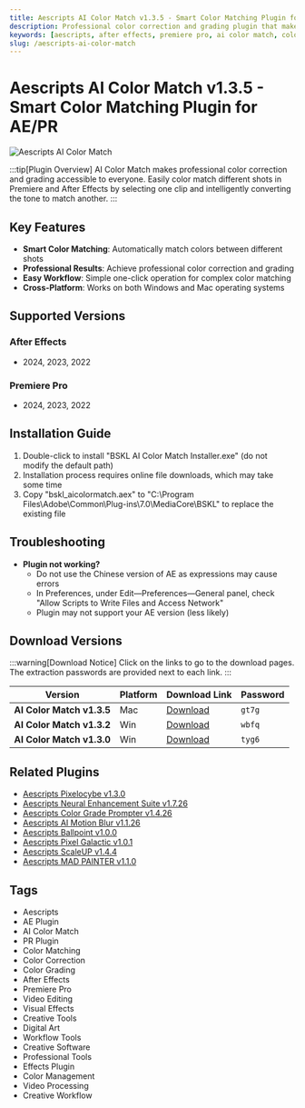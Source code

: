 ```yaml
---
title: Aescripts AI Color Match v1.3.5 - Smart Color Matching Plugin for AE/PR
description: Professional color correction and grading plugin that makes it easy to match colors between different shots in Premiere and After Effects. Select one clip and intelligently convert the tone to match another.
keywords: [aescripts, after effects, premiere pro, ai color match, color correction, color grading, color matching, ae plugin, pr plugin]
slug: /aescripts-ai-color-match
---
```


<!-- Above is frontmatter Part - generated based on content to meet Google SEO requirements, balancing automation efficiency with Google's E-E-A-T principles -->

# Aescripts AI Color Match v1.3.5 - Smart Color Matching Plugin for AE/PR

![Aescripts AI Color Match](https://www.gfxcamp.com/wp-content/uploads/2023/09/AI-Color-Match.jpg)

:::tip[Plugin Overview]
AI Color Match makes professional color correction and grading accessible to everyone. Easily color match different shots in Premiere and After Effects by selecting one clip and intelligently converting the tone to match another.
:::

## Key Features

- **Smart Color Matching**: Automatically match colors between different shots
- **Professional Results**: Achieve professional color correction and grading
- **Easy Workflow**: Simple one-click operation for complex color matching
- **Cross-Platform**: Works on both Windows and Mac operating systems

## Supported Versions

### After Effects
- 2024, 2023, 2022

### Premiere Pro
- 2024, 2023, 2022

## Installation Guide

1. Double-click to install "BSKL AI Color Match Installer.exe" (do not modify the default path)
2. Installation process requires online file downloads, which may take some time
3. Copy "bskl_aicolormatch.aex" to "C:\\Program Files\\Adobe\\Common\\Plug-ins\\7.0\\MediaCore\\BSKL" to replace the existing file

## Troubleshooting

- **Plugin not working?**
  - Do not use the Chinese version of AE as expressions may cause errors
  - In Preferences, under Edit—Preferences—General panel, check "Allow Scripts to Write Files and Access Network"
  - Plugin may not support your AE version (less likely)

## Download Versions

:::warning[Download Notice]
Click on the links to go to the download pages. The extraction passwords are provided next to each link.
:::

| Version | Platform | Download Link | Password |
|---------|----------|---------------|----------|
| **AI Color Match v1.3.5** | Mac | [Download](https://pan.baidu.com/s/12unDKGl5mleRILvKsJ1fPQ?pwd=gt7g) | `gt7g` |
| **AI Color Match v1.3.2** | Win | [Download](https://pan.baidu.com/s/12Io6uDUErZFlJgjQe-2CQA?pwd=wbfq) | `wbfq` |
| **AI Color Match v1.3.0** | Win | [Download](https://pan.baidu.com/s/1_RMs1kAeXz2ModH7VXmPEQ?pwd=tyg6) | `tyg6` |

## Related Plugins

- [Aescripts Pixelocybe v1.3.0](https://www.gfxcamp.com/aescripts-pixelocybe/)
- [Aescripts Neural Enhancement Suite v1.7.26](https://www.gfxcamp.com/aescripts-neural-enhancement-suite/)
- [Aescripts Color Grade Prompter v1.4.26](https://www.gfxcamp.com/color-grade-prompter/)
- [Aescripts AI Motion Blur v1.1.26](https://www.gfxcamp.com/ai-motion-blur/)
- [Aescripts Ballpoint v1.0.0](https://www.gfxcamp.com/ballpoint/)
- [Aescripts Pixel Galactic v1.0.1](https://www.gfxcamp.com/pixel-galactic/)
- [Aescripts ScaleUP v1.4.4](https://www.gfxcamp.com/aescripts-scaleup/)
- [Aescripts MAD PAINTER v1.1.0](https://www.gfxcamp.com/mad-painter/)

## Tags

- Aescripts
- AE Plugin
- AI Color Match
- PR Plugin
- Color Matching
- Color Correction
- Color Grading
- After Effects
- Premiere Pro
- Video Editing
- Visual Effects
- Creative Tools
- Digital Art
- Workflow Tools
- Creative Software
- Professional Tools
- Effects Plugin
- Color Management
- Video Processing
- Creative Workflow